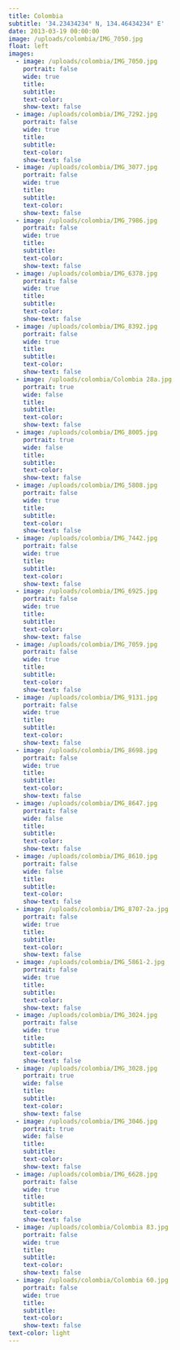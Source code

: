 ```yaml
---
title: Colombia
subtitle: '34.23434234° N, 134.46434234° E'
date: 2013-03-19 00:00:00
image: /uploads/colombia/IMG_7050.jpg
float: left
images:
  - image: /uploads/colombia/IMG_7050.jpg
    portrait: false
    wide: true
    title:
    subtitle:
    text-color:
    show-text: false
  - image: /uploads/colombia/IMG_7292.jpg
    portrait: false
    wide: true
    title:
    subtitle:
    text-color:
    show-text: false
  - image: /uploads/colombia/IMG_3077.jpg
    portrait: false
    wide: true
    title:
    subtitle:
    text-color:
    show-text: false
  - image: /uploads/colombia/IMG_7986.jpg
    portrait: false
    wide: true
    title:
    subtitle:
    text-color:
    show-text: false
  - image: /uploads/colombia/IMG_6378.jpg
    portrait: false
    wide: true
    title:
    subtitle:
    text-color:
    show-text: false
  - image: /uploads/colombia/IMG_8392.jpg
    portrait: false
    wide: true
    title:
    subtitle:
    text-color:
    show-text: false
  - image: /uploads/colombia/Colombia 28a.jpg
    portrait: true
    wide: false
    title:
    subtitle:
    text-color:
    show-text: false
  - image: /uploads/colombia/IMG_8005.jpg
    portrait: true
    wide: false
    title:
    subtitle:
    text-color:
    show-text: false
  - image: /uploads/colombia/IMG_5808.jpg
    portrait: false
    wide: true
    title:
    subtitle:
    text-color:
    show-text: false
  - image: /uploads/colombia/IMG_7442.jpg
    portrait: false
    wide: true
    title:
    subtitle:
    text-color:
    show-text: false
  - image: /uploads/colombia/IMG_6925.jpg
    portrait: false
    wide: true
    title:
    subtitle:
    text-color:
    show-text: false
  - image: /uploads/colombia/IMG_7059.jpg
    portrait: false
    wide: true
    title:
    subtitle:
    text-color:
    show-text: false
  - image: /uploads/colombia/IMG_9131.jpg
    portrait: false
    wide: true
    title:
    subtitle:
    text-color:
    show-text: false
  - image: /uploads/colombia/IMG_8698.jpg
    portrait: false
    wide: true
    title:
    subtitle:
    text-color:
    show-text: false
  - image: /uploads/colombia/IMG_8647.jpg
    portrait: false
    wide: false
    title:
    subtitle:
    text-color:
    show-text: false
  - image: /uploads/colombia/IMG_8610.jpg
    portrait: false
    wide: false
    title:
    subtitle:
    text-color:
    show-text: false
  - image: /uploads/colombia/IMG_8707-2a.jpg
    portrait: false
    wide: true
    title:
    subtitle:
    text-color:
    show-text: false
  - image: /uploads/colombia/IMG_5861-2.jpg
    portrait: false
    wide: true
    title:
    subtitle:
    text-color:
    show-text: false
  - image: /uploads/colombia/IMG_3024.jpg
    portrait: false
    wide: true
    title:
    subtitle:
    text-color:
    show-text: false
  - image: /uploads/colombia/IMG_3028.jpg
    portrait: true
    wide: false
    title:
    subtitle:
    text-color:
    show-text: false
  - image: /uploads/colombia/IMG_3046.jpg
    portrait: true
    wide: false
    title:
    subtitle:
    text-color:
    show-text: false
  - image: /uploads/colombia/IMG_6628.jpg
    portrait: false
    wide: true
    title:
    subtitle:
    text-color:
    show-text: false
  - image: /uploads/colombia/Colombia 83.jpg
    portrait: false
    wide: true
    title:
    subtitle:
    text-color:
    show-text: false
  - image: /uploads/colombia/Colombia 60.jpg
    portrait: false
    wide: true
    title:
    subtitle:
    text-color:
    show-text: false
text-color: light
---
```



